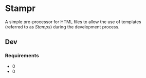 # Stampr

A simple pre-processor for HTML files to allow the use of templates (referred to as *Stamps*) during the development process.

## Dev

### Requirements

* 0
* 0